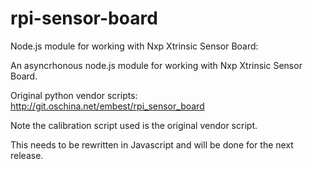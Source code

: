 # rpi-sensor-board
Node.js module for working with Nxp Xtrinsic Sensor Board:

An asyncrhonous node.js module for working with Nxp Xtrinsic Sensor Board.

Original python vendor scripts: http://git.oschina.net/embest/rpi_sensor_board

Note the calibration script used is the original vendor script. 

This needs to be rewritten in Javascript and will be done for the next release.

